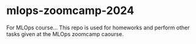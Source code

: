 # mlops-zoomcamp-2024
For MLOps course...
This repo is used for homeworks and perform other tasks given at the MLOps zoomcamp caourse.
